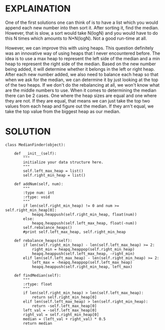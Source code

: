 # EXPLAINATION
One of the first solutions one can think of is to have a list which you would append each new number into then sort it. After sorting it, find the median. However, that is slow, a sort would take N(logN) and you would have to do this N times which amounts to N*N(logN). Not a good run-time at all.

However, we can improve this with using heaps.
This question definitely was an innovative way of using heaps that I never encountered before. 
The idea is to use a max heap to represent the left side of the median and a min heap to represent the right side of the median. 
Based on the new number being added, it will determine whether it belongs in the left or right heap. 
After each new number added, we also need to balance each heap so that when we ask for the median, we can determine it by just looking at the top of the two heaps.
If we don't do the rebalancing at all, we won't know what are the middle numbers to use.
When it comes to determining the median there can be 2 cases. One where the heap sizes are equal and one where they are not.
If they are equal, that means we can just take the top two values from each heap and figure out the median.
If they arn't equal, we take the top value from the biggest heap as our median.

# SOLUTION
```
class MedianFinder(object):

    def __init__(self):
        """
        initialize your data structure here.
        """
        self.left_max_heap = list()
        self.right_min_heap = list()

    def addNum(self, num):
        """
        :type num: int
        :rtype: void
        """
        if len(self.right_min_heap) != 0 and num >= self.right_min_heap[0]:
            heapq.heappush(self.right_min_heap, float(num))
        else:
            heapq.heappush(self.left_max_heap, float(-num))
        self.rebalance_heaps()
        #print self.left_max_heap, self.right_min_heap
        
    def rebalance_heaps(self):
        if len(self.right_min_heap) - len(self.left_max_heap) >= 2:
            right_min = heapq.heappop(self.right_min_heap)
            heapq.heappush(self.left_max_heap, -right_min)
        elif len(self.left_max_heap) - len(self.right_min_heap) >= 2:
            left_max = -heapq.heappop(self.left_max_heap)
            heapq.heappush(self.right_min_heap, left_max)
    
    def findMedian(self):
        """
        :rtype: float
        """
        if len(self.right_min_heap) > len(self.left_max_heap):
            return self.right_min_heap[0]
        elif len(self.left_max_heap) > len(self.right_min_heap):
            return -self.left_max_heap[0]
        left_val = -self.left_max_heap[0]
        right_val = self.right_min_heap[0]
        median = (left_val + right_val) * 0.5
        return median
```
